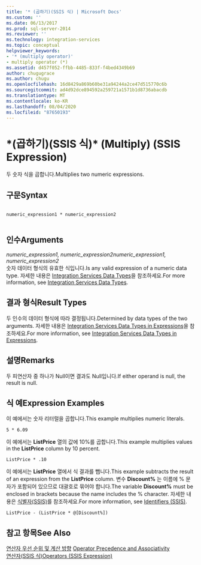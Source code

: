 ```yaml
---
title: '* (곱하기)(SSIS 식) | Microsoft Docs'
ms.custom: ''
ms.date: 06/13/2017
ms.prod: sql-server-2014
ms.reviewer: ''
ms.technology: integration-services
ms.topic: conceptual
helpviewer_keywords:
- '* (multiply operator)'
- multiply operator (*)
ms.assetid: d457f052-ffbb-4485-833f-f4bed4349b69
author: chugugrace
ms.author: chugu
ms.openlocfilehash: 16d8429a869b60be31a94244a2ce47d515770c6b
ms.sourcegitcommit: ad4d92dce894592a259721a1571b1d8736abacdb
ms.translationtype: MT
ms.contentlocale: ko-KR
ms.lasthandoff: 08/04/2020
ms.locfileid: "87650193"
---
```

# <a name="-multiply-ssis-expression"></a><span data-ttu-id="3b079-102">\*(곱하기)(SSIS 식)</span><span class="sxs-lookup"><span data-stu-id="3b079-102">\* (Multiply) (SSIS Expression)</span></span>
  <span data-ttu-id="3b079-103">두 숫자 식을 곱합니다.</span><span class="sxs-lookup"><span data-stu-id="3b079-103">Multiplies two numeric expressions.</span></span>  
  
## <a name="syntax"></a><span data-ttu-id="3b079-104">구문</span><span class="sxs-lookup"><span data-stu-id="3b079-104">Syntax</span></span>  
  
```  
  
numeric_expression1 * numeric_expression2  
  
```  
  
## <a name="arguments"></a><span data-ttu-id="3b079-105">인수</span><span class="sxs-lookup"><span data-stu-id="3b079-105">Arguments</span></span>  
 <span data-ttu-id="3b079-106">*numeric_expression1, numeric_expression2*</span><span class="sxs-lookup"><span data-stu-id="3b079-106">*numeric_expression1, numeric_expression2*</span></span>  
 <span data-ttu-id="3b079-107">숫자 데이터 형식의 유효한 식입니다.</span><span class="sxs-lookup"><span data-stu-id="3b079-107">Is any valid expression of a numeric data type.</span></span> <span data-ttu-id="3b079-108">자세한 내용은 [Integration Services Data Types](../data-flow/integration-services-data-types.md)을 참조하세요.</span><span class="sxs-lookup"><span data-stu-id="3b079-108">For more information, see [Integration Services Data Types](../data-flow/integration-services-data-types.md).</span></span>  
  
## <a name="result-types"></a><span data-ttu-id="3b079-109">결과 형식</span><span class="sxs-lookup"><span data-stu-id="3b079-109">Result Types</span></span>  
 <span data-ttu-id="3b079-110">두 인수의 데이터 형식에 따라 결정됩니다.</span><span class="sxs-lookup"><span data-stu-id="3b079-110">Determined by data types of the two arguments.</span></span> <span data-ttu-id="3b079-111">자세한 내용은 [Integration Services Data Types in Expressions](integration-services-data-types-in-expressions.md)을 참조하세요.</span><span class="sxs-lookup"><span data-stu-id="3b079-111">For more information, see [Integration Services Data Types in Expressions](integration-services-data-types-in-expressions.md).</span></span>  
  
## <a name="remarks"></a><span data-ttu-id="3b079-112">설명</span><span class="sxs-lookup"><span data-stu-id="3b079-112">Remarks</span></span>  
 <span data-ttu-id="3b079-113">두 피연산자 중 하나가 Null이면 결과도 Null입니다.</span><span class="sxs-lookup"><span data-stu-id="3b079-113">If either operand is null, the result is null.</span></span>  
  
## <a name="expression-examples"></a><span data-ttu-id="3b079-114">식 예</span><span class="sxs-lookup"><span data-stu-id="3b079-114">Expression Examples</span></span>  
 <span data-ttu-id="3b079-115">이 예에서는 숫자 리터럴을 곱합니다.</span><span class="sxs-lookup"><span data-stu-id="3b079-115">This example multiplies numeric literals.</span></span>  
  
```  
5 * 6.09  
```  
  
 <span data-ttu-id="3b079-116">이 예에서는 **ListPrice** 열의 값에 10%를 곱합니다.</span><span class="sxs-lookup"><span data-stu-id="3b079-116">This example multiplies values in the **ListPrice** column by 10 percent.</span></span>  
  
```  
ListPrice * .10  
```  
  
 <span data-ttu-id="3b079-117">이 예에서는 **ListPrice** 열에서 식 결과를 뺍니다.</span><span class="sxs-lookup"><span data-stu-id="3b079-117">This example subtracts the result of an expression from the **ListPrice** column.</span></span> <span data-ttu-id="3b079-118">변수 **Discount%** 는 이름에 % 문자가 포함되어 있으므로 대괄호로 묶어야 합니다.</span><span class="sxs-lookup"><span data-stu-id="3b079-118">The variable **Discount%** must be enclosed in brackets because the name includes the % character.</span></span> <span data-ttu-id="3b079-119">자세한 내용은 [식별자&#40;SSIS&#41;](identifiers-ssis.md)를 참조하세요.</span><span class="sxs-lookup"><span data-stu-id="3b079-119">For more information, see [Identifiers &#40;SSIS&#41;](identifiers-ssis.md).</span></span>  
  
```  
ListPrice - (ListPrice * @[Discount%])  
```  
  
## <a name="see-also"></a><span data-ttu-id="3b079-120">참고 항목</span><span class="sxs-lookup"><span data-stu-id="3b079-120">See Also</span></span>  
 <span data-ttu-id="3b079-121">[연산자 우선 순위 및 계산 방향](operator-precedence-and-associativity.md) </span><span class="sxs-lookup"><span data-stu-id="3b079-121">[Operator Precedence and Associativity](operator-precedence-and-associativity.md) </span></span>  
 [<span data-ttu-id="3b079-122">연산자&#40;SSIS 식&#41;</span><span class="sxs-lookup"><span data-stu-id="3b079-122">Operators &#40;SSIS Expression&#41;</span></span>](operators-ssis-expression.md)  
  
  
